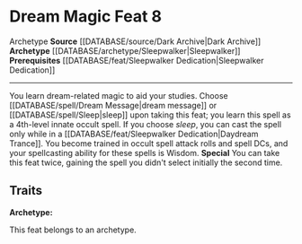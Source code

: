 ﻿---
feat: Dream Magic
id: '3876'
level: '8'
name: Dream Magic
prerequisite: '[[DATABASE/feat/Sleepwalker Dedication|Sleepwalker Dedication]]'
rarity: Common
source: '[[DATABASE/source/Dark Archive|Dark Archive]]'
trait:
- '[[DATABASE/trait/Archetype|Archetype]]'
type: Feat

---
# Dream Magic <span class="item-type">Feat 8</span>

<span class="item-trait">Archetype</span>
**Source** [[DATABASE/source/Dark Archive|Dark Archive]]
**Archetype** [[DATABASE/archetype/Sleepwalker|Sleepwalker]]
**Prerequisites** [[DATABASE/feat/Sleepwalker Dedication|Sleepwalker Dedication]]

---
You learn dream-related magic to aid your studies. Choose [[DATABASE/spell/Dream Message|dream message]] or [[DATABASE/spell/Sleep|sleep]] upon taking this feat; you learn this spell as a 4th-level innate occult spell. If you choose _sleep_, you can cast the spell only while in a [[DATABASE/feat/Sleepwalker Dedication|Daydream Trance]]. You become trained in occult spell attack rolls and spell DCs, and your spellcasting ability for these spells is Wisdom.
**Special** You can take this feat twice, gaining the spell you didn't select initially the second time.

## Traits

**Archetype:**

This feat belongs to an archetype.